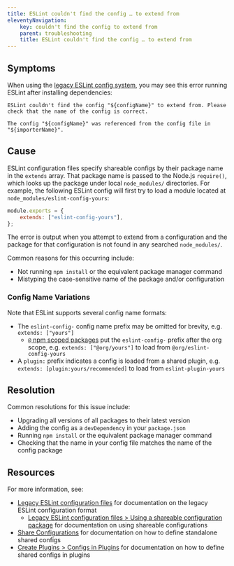 ```yaml
---
title: ESLint couldn't find the config … to extend from
eleventyNavigation:
    key: couldn't find the config to extend from
    parent: troubleshooting
    title: ESLint couldn't find the config … to extend from
---
```


## Symptoms

When using the [legacy ESLint config system](../configure/configuration-files-deprecated.md), you may see this error running ESLint after installing dependencies:

```plaintext
ESLint couldn't find the config "${configName}" to extend from. Please check that the name of the config is correct.

The config "${configName}" was referenced from the config file in "${importerName}".
```

## Cause

ESLint configuration files specify shareable configs by their package name in the `extends` array.
That package name is passed to the Node.js `require()`, which looks up the package under local `node_modules/` directories.
For example, the following ESLint config will first try to load a module located at `node_modules/eslint-config-yours`:

```js
module.exports = {
    extends: ["eslint-config-yours"],
};
```

The error is output when you attempt to extend from a configuration and the package for that configuration is not found in any searched `node_modules/`.

Common reasons for this occurring include:

*   Not running `npm install` or the equivalent package manager command
*   Mistyping the case-sensitive name of the package and/or configuration

### Config Name Variations

Note that ESLint supports several config name formats:

* The `eslint-config-` config name prefix may be omitted for brevity, e.g. `extends: ["yours"]`
    * [`@` npm scoped packages](https://docs.npmjs.com/cli/v10/using-npm/scope) put the `eslint-config-` prefix after the org scope, e.g. `extends: ["@org/yours"]` to load from `@org/eslint-config-yours`
* A `plugin:` prefix indicates a config is loaded from a shared plugin, e.g. `extends: [plugin:yours/recommended]` to load from `eslint-plugin-yours`

## Resolution

Common resolutions for this issue include:

* Upgrading all versions of all packages to their latest version
* Adding the config as a `devDependency` in your `package.json`
* Running `npm install` or the equivalent package manager command
* Checking that the name in your config file matches the name of the config package

## Resources

For more information, see:

* [Legacy ESLint configuration files](../configure/configuration-files#using-a-shareable-configuration-package) for documentation on the legacy ESLint configuration format
    * [Legacy ESLint configuration files > Using a shareable configuration package](../configure/configuration-files#using-a-shareable-configuration-package) for documentation on using shareable configurations
* [Share Configurations](../../extend/shareable-configs) for documentation on how to define standalone shared configs
* [Create Plugins > Configs in Plugins](../../extend/plugins#configs-in-plugins) for documentation on how to define shared configs in plugins
